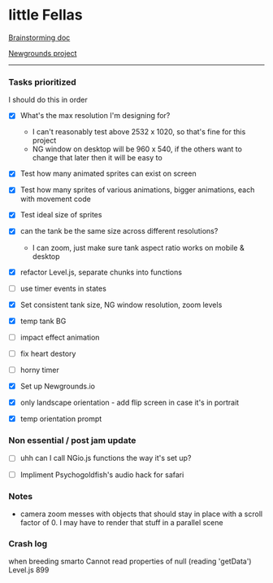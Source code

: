 # little Fellas

[Brainstorming doc](https://docs.google.com/document/d/19n-ml0TKguYE0PrPC5kYycIr7pbs8SALPjUFkuNVtsw/edit)

[Newgrounds project](https://www.newgrounds.com/projects/games/1920192/preview)

---

### Tasks prioritized
I should do this in order

- [x] What's the max resolution I'm designing for?
  - I can't reasonably test above 2532 x 1020, so that's fine for this project
  - NG window on desktop will be 960 x 540, if the others want to change that later then it will be easy to

- [x] Test how many animated sprites can exist on screen
- [x] Test how many sprites of various animations, bigger animations, each with movement code

- [x] Test ideal size of sprites
- [x] can the tank be the same size across different resolutions?
  - I can zoom, just make sure tank aspect ratio works on mobile & desktop

- [x] refactor Level.js, separate chunks into functions
- [ ] use timer events in states

- [x] Set consistent tank size, NG window resolution, zoom levels
- [x] temp tank BG

- [ ] impact effect animation
- [ ] fix heart destory

- [ ] horny timer

- [x] Set up Newgrounds.io

- [x] only landscape orientation - add flip screen in case it's in portrait
- [x] temp orientation prompt

### Non essential / post jam update
- [ ] uhh can I call NGio.js functions the way it's set up?

- [ ] Impliment Psychogoldfish's audio hack for safari

### Notes
- camera zoom messes with objects that should stay in place with a scroll factor of 0. I may have to render that stuff in a parallel scene

### Crash log
when breeding smarto
Cannot read properties of null (reading 'getData')
Level.js 899
